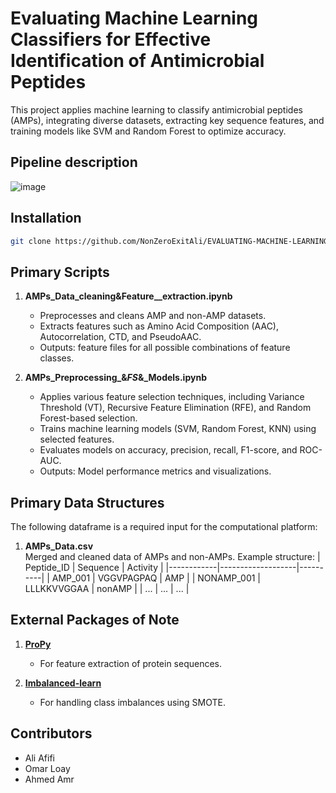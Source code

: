 # Evaluating Machine Learning Classifiers for Effective Identification of Antimicrobial Peptides
This project applies machine learning to classify antimicrobial peptides (AMPs), integrating diverse datasets, extracting key sequence features, and training models like SVM and Random Forest to optimize accuracy.
## Pipeline description

![image](https://github.com/user-attachments/assets/d5a3d1b7-e3f0-41d3-a55e-a8ad5528de40)

## Installation

```bash
git clone https://github.com/NonZeroExitAli/EVALUATING-MACHINE-LEARNING-CLASSIFIERS-FOR-EFFECTIVE-IDENTIFICATION-OF-ANTIMICROBIAL-PEPTIDES.git
```

## Primary Scripts

1. **AMPs_Data_cleaning&Feature__extraction.ipynb**  
   - Preprocesses and cleans AMP and non-AMP datasets.  
   - Extracts features such as Amino Acid Composition (AAC), Autocorrelation, CTD, and PseudoAAC.  
   - Outputs: feature files for all possible combinations of feature classes.

2. **AMPs_Preprocessing_&_FS_&_Models.ipynb**  
   - Applies various feature selection techniques, including Variance Threshold (VT), Recursive Feature Elimination (RFE), and Random Forest-based selection.
   - Trains machine learning models (SVM, Random Forest, KNN) using selected features.
   - Evaluates models on accuracy, precision, recall, F1-score, and ROC-AUC. 
   - Outputs: Model performance metrics and visualizations.

## Primary Data Structures

The following dataframe is a required input for the computational platform:

1. **AMPs_Data.csv**  
   Merged and cleaned data of AMPs and non-AMPs. Example structure:
   | Peptide_ID | Sequence          | Activity |
   |------------|-------------------|----------|
   | AMP_001    | VGGVPAGPAQ        | AMP      |
   | NONAMP_001 | LLLKKVVGGAA       | nonAMP   |
   | ...        | ...               | ...      |


## External Packages of Note

1. **[ProPy](https://github.com/ShujiaHuang/Propy)**  
   - For feature extraction of protein sequences.

2. **[Imbalanced-learn](https://imbalanced-learn.org/)**  
   - For handling class imbalances using SMOTE.
## Contributors
  - Ali Afifi
  - Omar Loay
  - Ahmed Amr
